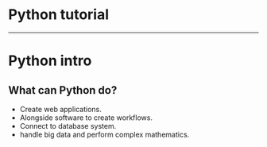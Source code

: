# Python tutorial
***
# Python intro

## What can Python do?
- Create web applications.
- Alongside software to create workflows.
- Connect to database system.
- handle big data and perform complex mathematics.